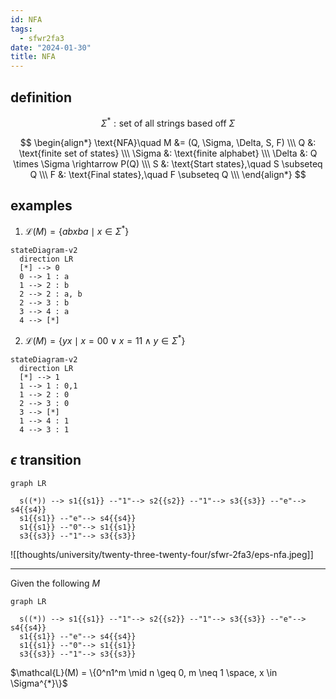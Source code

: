 ```yaml
---
id: NFA
tags:
  - sfwr2fa3
date: "2024-01-30"
title: NFA
---
```

## definition
$$
\Sigma^{*}: \text{set of all strings based off }\Sigma
$$

$$
\begin{align*}
\text{NFA}\quad M &= (Q, \Sigma, \Delta, S, F)  \\\
Q &: \text{finite set of states} \\\
\Sigma &: \text{finite alphabet} \\\
\Delta &: Q \times \Sigma \rightarrow P(Q) \\\
S &: \text{Start states},\quad S \subseteq Q \\\
F &: \text{Final states},\quad F \subseteq Q \\\
\end{align*}
$$

## examples

1. $\mathcal{L}(M) = \{ abxba \mid x \in \Sigma^{*}\}$
  ```mermaid
  stateDiagram-v2
    direction LR
    [*] --> 0
    0 --> 1 : a
    1 --> 2 : b
    2 --> 2 : a, b
    2 --> 3 : b
    3 --> 4 : a
    4 --> [*]
  ```

2. $\mathcal{L}(M) = \{ yx \mid x = 00 \lor x =11 \land  y \in \Sigma^{*}\}$
  ```mermaid
  stateDiagram-v2
    direction LR
    [*] --> 1
    1 --> 1 : 0,1
    1 --> 2 : 0
    2 --> 3 : 0
    3 --> [*]
    1 --> 4 : 1
    4 --> 3 : 1
  ```

## $\epsilon$ transition
```mermaid
graph LR

  s((*)) --> s1{{s1}} --"1"--> s2{{s2}} --"1"--> s3{{s3}} --"e"--> s4{{s4}}
  s1{{s1}} --"e"--> s4{{s4}}
  s1{{s1}} --"0"--> s1{{s1}}
  s3{{s3}} --"1"--> s3{{s3}}
```
![[thoughts/university/twenty-three-twenty-four/sfwr-2fa3/eps-nfa.jpeg]]

---

Given the following $M$
```mermaid
graph LR

  s((*)) --> s1{{s1}} --"1"--> s2{{s2}} --"1"--> s3{{s3}} --"e"--> s4{{s4}}
  s1{{s1}} --"e"--> s4{{s4}}
  s1{{s1}} --"0"--> s1{{s1}}
  s3{{s3}} --"1"--> s3{{s3}}
```

$\mathcal{L}(M) = \{0^n1^m \mid n \geq 0, m \neq 1 \space, x \in \Sigma^{*}\}$
